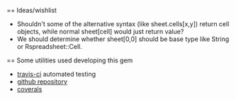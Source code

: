  
== Ideas/wishlist

  * Shouldn't some of the alternative syntax (like sheet.cells[x,y]) return cell objects, while normal sheet[cell] would just return value?
  * We should determine whether sheet[0,0] should be base type like String or Rspreadsheet::Cell.
 
== Some utilities used developing this gem
 
  * [travis-ci](https://travis-ci.org/gorn/rspreadsheet/jobs/25375065) automated testing
  * [github repository](https://github.com/gorn/rspreadsheet)
  * [coverals](https://coveralls.io/r/gorn/rspreadsheet)
